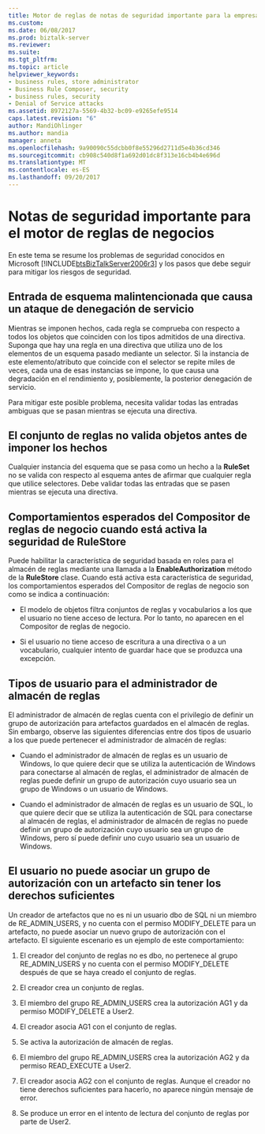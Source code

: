 ```yaml
---
title: Motor de reglas de notas de seguridad importante para la empresa | Documentos de Microsoft
ms.custom: 
ms.date: 06/08/2017
ms.prod: biztalk-server
ms.reviewer: 
ms.suite: 
ms.tgt_pltfrm: 
ms.topic: article
helpviewer_keywords:
- business rules, store administrator
- Business Rule Composer, security
- business rules, security
- Denial of Service attacks
ms.assetid: 8972127a-5569-4b32-bc09-e9265efe9514
caps.latest.revision: "6"
author: MandiOhlinger
ms.author: mandia
manager: anneta
ms.openlocfilehash: 9a90090c55dcbb0f8e55296d2711d5e4b36cd346
ms.sourcegitcommit: cb908c540d8f1a692d01dc8f313e16cb4b4e696d
ms.translationtype: MT
ms.contentlocale: es-ES
ms.lasthandoff: 09/20/2017
---
```

# <a name="important-security-notes-for-the-business-rule-engine"></a>Notas de seguridad importante para el motor de reglas de negocios
En este tema se resume los problemas de seguridad conocidos en Microsoft [!INCLUDE[btsBizTalkServer2006r3](../includes/btsbiztalkserver2006r3-md.md)] y los pasos que debe seguir para mitigar los riesgos de seguridad.  
  
## <a name="malicious-schema-input-causing-denial-of-service-attack"></a>Entrada de esquema malintencionada que causa un ataque de denegación de servicio  
 Mientras se imponen hechos, cada regla se comprueba con respecto a todos los objetos que coinciden con los tipos admitidos de una directiva. Suponga que hay una regla en una directiva que utiliza uno de los elementos de un esquema pasado mediante un selector. Si la instancia de este elemento/atributo que coincide con el selector se repite miles de veces, cada una de esas instancias se impone, lo que causa una degradación en el rendimiento y, posiblemente, la posterior denegación de servicio.  
  
 Para mitigar este posible problema, necesita validar todas las entradas ambiguas que se pasan mientras se ejecuta una directiva.  
  
## <a name="ruleset-not-validating-objects-before-asserting-the-facts"></a>El conjunto de reglas no valida objetos antes de imponer los hechos  
 Cualquier instancia del esquema que se pasa como un hecho a la **RuleSet** no se valida con respecto al esquema antes de afirmar que cualquier regla que utilice selectores. Debe validar todas las entradas que se pasen mientras se ejecuta una directiva.  
  
## <a name="expected-behaviors-of-the-business-rule-composer-when-rulestore-security-is-on"></a>Comportamientos esperados del Compositor de reglas de negocio cuando está activa la seguridad de RuleStore  
 Puede habilitar la característica de seguridad basada en roles para el almacén de reglas mediante una llamada a la **EnableAuthorization** método de la **RuleStore** clase. Cuando está activa esta característica de seguridad, los comportamientos esperados del Compositor de reglas de negocio son como se indica a continuación:  
  
-   El modelo de objetos filtra conjuntos de reglas y vocabularios a los que el usuario no tiene acceso de lectura. Por lo tanto, no aparecen en el Compositor de reglas de negocio.  
  
-   Si el usuario no tiene acceso de escritura a una directiva o a un vocabulario, cualquier intento de guardar hace que se produzca una excepción.  
  
## <a name="user-types-for-rule-store-administrator"></a>Tipos de usuario para el administrador de almacén de reglas  
 El administrador de almacén de reglas cuenta con el privilegio de definir un grupo de autorización para artefactos guardados en el almacén de reglas. Sin embargo, observe las siguientes diferencias entre dos tipos de usuario a los que puede pertenecer el administrador de almacén de reglas:  
  
-   Cuando el administrador de almacén de reglas es un usuario de Windows, lo que quiere decir que se utiliza la autenticación de Windows para conectarse al almacén de reglas, el administrador de almacén de reglas puede definir un grupo de autorización cuyo usuario sea un grupo de Windows o un usuario de Windows.  
  
-   Cuando el administrador de almacén de reglas es un usuario de SQL, lo que quiere decir que se utiliza la autenticación de SQL para conectarse al almacén de reglas, el administrador de almacén de reglas no puede definir un grupo de autorización cuyo usuario sea un grupo de Windows, pero sí puede definir uno cuyo usuario sea un usuario de Windows.  
  
## <a name="user-cannot-associate-an-authorization-group-with-an-artifact-without-sufficient-rights"></a>El usuario no puede asociar un grupo de autorización con un artefacto sin tener los derechos suficientes  
 Un creador de artefactos que no es ni un usuario dbo de SQL ni un miembro de RE_ADMIN_USERS, y no cuenta con el permiso MODIFY_DELETE para un artefacto, no puede asociar un nuevo grupo de autorización con el artefacto. El siguiente escenario es un ejemplo de este comportamiento:  
  
1.  El creador del conjunto de reglas no es dbo, no pertenece al grupo RE_ADMIN_USERS y no cuenta con el permiso MODIFY_DELETE después de que se haya creado el conjunto de reglas.  
  
2.  El creador crea un conjunto de reglas.  
  
3.  El miembro del grupo RE_ADMIN_USERS crea la autorización AG1 y da permiso MODIFY_DELETE a User2.  
  
4.  El creador asocia AG1 con el conjunto de reglas.  
  
5.  Se activa la autorización de almacén de reglas.  
  
6.  El miembro del grupo RE_ADMIN_USERS crea la autorización AG2 y da permiso READ_EXECUTE a User2.  
  
7.  El creador asocia AG2 con el conjunto de reglas. Aunque el creador no tiene derechos suficientes para hacerlo, no aparece ningún mensaje de error.  
  
8.  Se produce un error en el intento de lectura del conjunto de reglas por parte de User2.